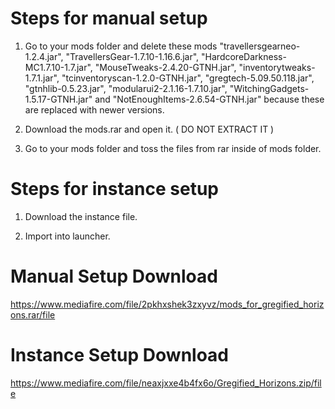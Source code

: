 # Steps for manual setup

1. Go  to your mods folder and delete these mods "travellersgearneo-1.2.4.jar", "TravellersGear-1.7.10-1.16.6.jar", "HardcoreDarkness-MC1.7.10-1.7.jar", "MouseTweaks-2.4.20-GTNH.jar", "inventorytweaks-1.7.1.jar", "tcinventoryscan-1.2.0-GTNH.jar", "gregtech-5.09.50.118.jar", "gtnhlib-0.5.23.jar", "modularui2-2.1.16-1.7.10.jar", "WitchingGadgets-1.5.17-GTNH.jar" and "NotEnoughItems-2.6.54-GTNH.jar" because these are replaced with newer versions.

2. Download the mods.rar and open it. ( DO NOT EXTRACT IT )

3. Go to your mods folder and toss the files from rar inside of mods folder.

# Steps for instance setup

1. Download the instance file.

2. Import into launcher.

# Manual Setup Download
https://www.mediafire.com/file/2pkhxshek3zxyvz/mods_for_gregified_horizons.rar/file

# Instance Setup Download
https://www.mediafire.com/file/neaxjxxe4b4fx6o/Gregified_Horizons.zip/file

